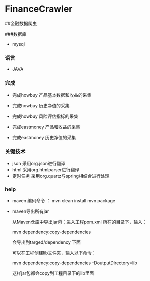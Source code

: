 # FinanceCrawler
##金融数据爬虫

###数据库

*   mysql

### 语言

*   JAVA

### 完成


*  完成howbuy 产品基本数据和收益的采集
*  完成howbuy 历史净值的采集
*  完成howbuy 风险评估指标的采集

*  完成eastmoney 产品和收益的采集
*  完成eastmoney 历史净值的采集

### 关键技术

* json  采用org.json进行翻译
* html  采用org.htmlparser进行翻译
* 定时任务           采用org.quartz与spring相结合进行处理

### help

* maven 编码命令 ：
	mvn clean install
	mvn package

* maven导出所有jar
	
	从Maven仓库中导出jar包：进入工程pom.xml 所在的目录下，输入：

	mvn dependency:copy-dependencies  

	会导出到targed/dependency 下面
 
	可以在工程创建lib文件夹，输入以下命令：

	mvn dependency:copy-dependencies -DoutputDirectory=lib  
 
	这样jar包都会copy到工程目录下的lib里面
 
	



    

    
   
